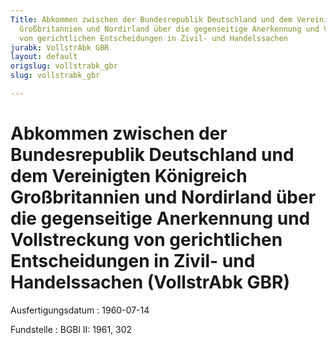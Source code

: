 ```yaml
---
Title: Abkommen zwischen der Bundesrepublik Deutschland und dem Vereinigten Königreich
  Großbritannien und Nordirland über die gegenseitige Anerkennung und Vollstreckung
  von gerichtlichen Entscheidungen in Zivil- und Handelssachen
jurabk: VollstrAbk GBR
layout: default
origslug: vollstrabk_gbr
slug: vollstrabk_gbr

---
```


# Abkommen zwischen der Bundesrepublik Deutschland und dem Vereinigten Königreich Großbritannien und Nordirland über die gegenseitige Anerkennung und Vollstreckung von gerichtlichen Entscheidungen in Zivil- und Handelssachen (VollstrAbk GBR)

Ausfertigungsdatum
:   1960-07-14

Fundstelle
:   BGBl II: 1961, 302

